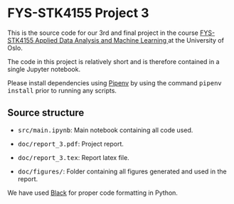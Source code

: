 # FYS-STK4155 Project 3
This is the source code for our 3rd and final project in the course [FYS-STK4155 Applied Data Analysis and Machine Learning ](https://www.uio.no/studier/emner/matnat/fys/FYS-STK4155/index-eng.html) at the University of Oslo.

The code in this project is relatively short and is therefore contained in a single Jupyter notebook.

Please install dependencies using [Pipenv](https://github.com/pypa/pipenv) by using the command <tt>pipenv install</tt> prior to running any scripts.  

## Source structure 

* <tt> src/main.ipynb</tt>: Main notebook containing all code used.

* <tt> doc/report_3.pdf</tt>: Project report.
* <tt> doc/report_3.tex</tt>: Report latex file.
* <tt> doc/figures/</tt>: Folder containing all figures generated and used in the report.

We have used [Black](https://github.com/psf/black) for proper code formatting in Python.
